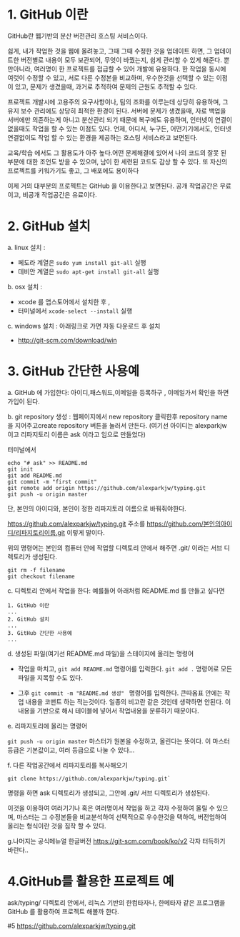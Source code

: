 # 1. GitHub 이란

GitHub란 웹기반의 분산 버전관리 호스팅 서비스이다. 

쉽게, 내가 작업한 것을 웹에 올려놓고, 그때 그때 수정한 것을 업데이트 하면, 그 업데이트한 버전별로 내용이 모두 보관되어, 무엇이 바꿨는지, 쉽게 관리할 수 있게 해준다.
뿐만아니라, 여러명이 한 프로젝트를 접급할 수 있어 개발에 유용하다. 한 작업을 동시에 여럿이 수정할 수 있고, 서로 다른 수정본을 비교하며, 우수한것을 선택할 수 있는 이점이 있고, 문제가 생겼을때, 과거로 추적하여 문제의 근원도 추적할 수 있다.

프로젝트 개발시에 고용주의 요구사항이나, 팀의 조화를 이루는데 상당히 유용하며, 그 유지 보수 관리에도 상당히 최적한 환경이 된다.
서버에 문제가 생겼을때, 자료 백업을 서버에만 의존하는게 아니고 분산관리 되기 때문에 복구에도 유용하며, 인터넷이 연결이 없을때도 작업을 할 수 있는 이점도 있다.
언제, 어디서, 누구든, 어떤기기에서도, 인터넷 연결없이도 작업 할 수 있는 환경을 제공하는 호스팅 서비스라고 보면된다. 

교육/학습 에서도 그 활용도가 아주 높다.어떤 문제해결에 있어서 나의 코드의 잘못 된 부분에 대한 조언도 받을 수 있으며, 남이 한 세련된 코드도 감상 할 수 있다.
또 자신의 프로젝트를 키워가기도 좋고, 그 배포에도 용이하다 

이제 거의 대부분의 프로젝트는 GitHub 을 이용한다고 보면된다. 공개 작업공간은 무료이고, 비공개 작업공간은 유료이다.



# 2. GitHub 설치

a. linux 설치 :
 - 페도라 계열은 `sudo yum install git-all` 실행
 - 데비안 계열은 `sudo apt-get install git-all` 실행

b. osx 설치 : 
 - xcode 를 앱스토어에서 설치한 후 , 
 - 터미널에서 `xcode-select --install` 실행

c. windows 설치 : 아래링크로 가면 자동 다운로드 후 설치
 - http://git-scm.com/download/win 


# 3. GitHub 간단한 사용예

a. GitHub 에 가입한다: 아이디,패스워드,이메일을 등록하구 , 이메일가서 확인을 하면 가입이 된다.

b. git repository 생성 : 웹페이지에서 new repository 클릭한후 repository name 을 지어주고create repository 버튼을 눌러서 만든다. (여기선 아이디는 alexparkjw 이고 리파지토리 이름은 ask 이라고 임으로 만들었다)

터미널에서 
```
echo "# ask" >> README.md
git init
git add README.md
git commit -m "first commit"
git remote add origin https://github.com/alexparkjw/typing.git
git push -u origin master
```

단, 본인의 아이디와, 본인이 정한 리파지토리 이름으로 바꿔줘야한다.

https://github.com/alexparkjw/typing.git 주소를 https://github.com/본인의아이디/리파지토리이름.git  이렇게 말이다.

위의 명령어는 본인의 컴퓨터 안에 작업할 디렉토리 안에서 해주면 .git/ 이라는 서브 디렉토리가 생성된다.


```
git rm -f filename
git checkout filename
```


c. 디렉토리 안에서 작업을 한다: 예를들어 아래처럼 README.md 를 만들고 싶다면
```
1. GitHub 이란
...
2. GitHub 설치
...
3. GitHub 간단한 사용예
...

```

d. 생성된 파일(여기선 README.md 파일)을 스테이지에 올리는 명령어

 - 작업을 마치고, `git add README.md` 명령어를 입럭한다. `git add .` 명령어로 모든 파일을 지목할 수도 있다.

 - 그후 `git commit -m "README.md 생성" ` 명령어를 입력한다. 큰따옴표 안에는 작업 내용을 코맨트 하는 적는것이다. 일종의 비고란 같은 것인데 생략하면 안된다. 이내용을 기반으로 해시 테이블에 넣어서 작업내용을 분류하기 때문이다.

e. 리파지토리에 올리는 명령어

`git push -u origin master` 마스터가 원본을 수정하고, 올린다는 뜻이다.
 이 마스터 등급은 기본값이고, 여러 등급으로 나눌 수 있다...


f. 다른 작업공간에서 리파지토리를 복사해오기
```
git clone https://github.com/alexparkjw/typing.git` 
```

명령을 하면 ask 디렉토리가 생성되고, 그안에 .git/ 서브 디렉토리가 생성된다. 

이것을 이용하여 여러기기나 혹은 여러명이서 작업을 하고 각자 수정하여 올릴 수 있으며,
마스터는 그 수정본들을 비교분석하여 선택적으로 우수한것을 택하여, 버전업하여 올리는 형식이란 것을 짐작 할 수 있다.

g.나머지는 공식메뉴얼 한글버전 https://git-scm.com/book/ko/v2 각자 터득하기 바란다..


# 4.GitHub를 활용한 프로젝트 예
ask/typing/ 디렉토리 안에서, 리눅스 기반의 한컴타자나, 한메타자 같은 프로그램을 GitHub 를 활용하여 프로젝트 해볼까 한다.


#5 https://github.com/alexparkjw/typing.git


